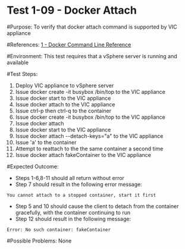 Test 1-09 - Docker Attach
=======

#Purpose:
To verify that docker attach command is supported by VIC appliance

#References:
[1 - Docker Command Line Reference](https://docs.docker.com/engine/reference/commandline/attach/)

#Environment:
This test requires that a vSphere server is running and available

#Test Steps:
1. Deploy VIC appliance to vSphere server
2. Issue docker create -it busybox /bin/top to the VIC appliance
3. Issue docker start <containerID> to the VIC appliance
4. Issue docker attach <containerID> to the VIC appliance
5. Issue ctrl-p then ctrl-q to the container
6. Issue docker create -it busybox /bin/top to the VIC appliance
7. Issue docker attach <containerID>
8. Issue docker start <containerID> to the VIC appliance
9. Issue docker attach --detach-keys="a" <containerID> to the VIC appliance
10. Issue 'a' to the container
11. Attempt to reattach to the the same container a second time 
12. Issue docker attach fakeContainer to the VIC appliance


#Expected Outcome:
* Steps 1-6,8-11 should all return without error
* Step 7 should result in the following error message:  
```
You cannot attach to a stopped container, start it first
```
* Step 5 and 10 should cause the client to detach from the container gracefully, with the container continuing to run
* Step 12 should result in the following message:  
 ```
 Error: No such container: fakeContainer
 ```

#Possible Problems:
None